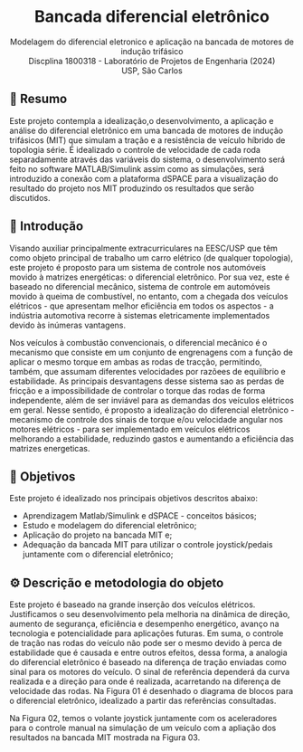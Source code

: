 <h1 align="center">
    Bancada diferencial eletrônico
</h1>

<p align="center">
    Modelagem do diferencial eletronico e aplicação na bancada de motores de indução trifásico <br>
    Discplina 1800318 - Laboratório de Projetos de Engenharia (2024) <br>
    USP, São Carlos
</p>

## 📝 Resumo

Este projeto contempla a idealização,o desenvolvimento, a aplicação e análise do diferencial eletrônico em uma bancada de motores de indução trifásicos (MIT) que simulam a tração e a resistência de veículo híbrido de topologia série. É idealizado o controle de velocidade de cada roda separadamente através das variáveis do sistema, o desenvolvimento será feito no software MATLAB/Simulink assim como as simulações, será introduzido a conexão com a plataforma dSPACE para a visualização do resultado do projeto nos MIT produzindo os resultados que serão discutidos.

## 📃 Introdução

Visando auxiliar principalmente extracurriculares na EESC/USP que têm como objeto principal de trabalho um carro elétrico (de qualquer topologia), este projeto é proposto para um sistema de controle nos automóveis movido à matrizes energéticas: o diferencial eletrônico. Por sua vez, este é baseado no diferencial mecânico, sistema de controle em automóveis movido à queima de combustível, no entanto, com a chegada dos veículos elétricos - que apresentam melhor eficiência em todos os aspectos - a indústria automotiva recorre à sistemas eletricamente implementados devido às inúmeras vantagens. <br>

Nos veículos à combustão convencionais, o diferencial mecânico é o mecanismo que consiste em um conjunto de engrenagens com a função de aplicar o mesmo torque em ambas as rodas de tracção, permitindo, também, que assumam diferentes velocidades por razõees de equilíbrio e estabilidade. As principais desvantagens desse sistema sao as perdas de fricção e a impossibilidade de controlar o torque das rodas de forma independente, além de ser inviável para as demandas dos veículos elétricos em geral. Nesse sentido, é proposto a idealização do diferencial eletrônico - mecanismo de controle dos sinais de torque e/ou velocidade angular nos motores elétricos - para ser implementado em veículos elétricos melhorando a estabilidade, reduzindo gastos e aumentando a eficiência das matrizes energeticas. 

## 🎯 Objetivos

Este projeto é idealizado nos principais objetivos descritos abaixo:
- Aprendizagem Matlab/Simulink e dSPACE - conceitos básicos;
- Estudo e modelagem do diferencial eletrônico;
- Aplicação do projeto na bancada MIT e;
- Adequação da bancada MIT para utilizar o controle joystick/pedais juntamente com o diferencial eletrônico;

## ⚙️ Descrição e metodologia do objeto

Este projeto é baseado na grande inserção dos veículos elétricos. Justificamos o seu desenvolvimento pela melhoria na dinâmica de direção, aumento de segurança, eficiência e desempenho energético, avanço na tecnologia e potencialidade para aplicações futuras. Em suma, o controle de tração nas rodas do veículo não pode ser o mesmo devido à perca de estabilidade que é causada e entre outros efeitos, dessa forma, a analogia do diferencial eletrônico é baseado na diferença de tração enviadas como sinal para os motores do veículo. O sinal de referência dependerá da curva realizada e a direção para onde é realizada, acarretando na diferença de velocidade das rodas. Na Figura 01 é desenhado o diagrama de blocos para o diferencial eletrônico, idealizado a partir das referências consultadas. 

Na Figura 02, temos o volante joystick juntamente com os aceleradores para o controle manual na simulação de um veículo com a apliação dos resultados na bancada MIT mostrada na Figura 03.